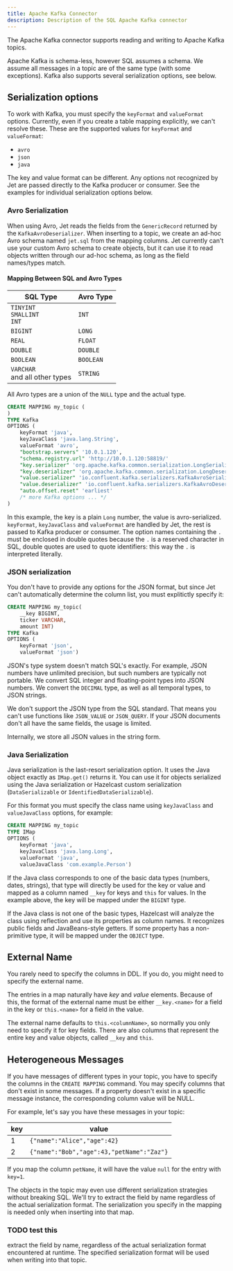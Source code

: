 ```yaml
---
title: Apache Kafka Connector
description: Description of the SQL Apache Kafka connector
---
```


The Apache Kafka connector supports reading and writing to Apache Kafka
topics.

Apache Kafka is schema-less, however SQL assumes a schema. We assume all
messages in a topic are of the same type (with some exceptions). Kafka
also supports several serialization options, see below.

## Serialization options

To work with Kafka, you must specify the `keyFormat` and `valueFormat`
options. Currently, even if you create a table mapping explicitly, we
can't resolve these. These are the supported values for `keyFormat` and
`valueFormat`:

* `avro`
* `json`
* `java`

The key and value format can be different. Any options not recognized by
Jet are passed directly to the Kafka producer or consumer. See the
examples for individual serialization options below.

### Avro Serialization

When using Avro, Jet reads the fields from the `GenericRecord` returned
by the `KafkaAvroDeserializer`. When inserting to a topic, we create an
ad-hoc Avro schema named `jet.sql` from the mapping columns. Jet
currently can't use your custom Avro schema to create objects, but it
can use it to read objects written through our ad-hoc schema, as long as
the field names/types match.

#### Mapping Between SQL and Avro Types

| SQL Type | Avro Type |
| - | - |
| `TINYINT`<br/>`SMALLINT`<br/>`INT` | `INT` |
| `BIGINT` | `LONG` |
| `REAL` | `FLOAT` |
| `DOUBLE` | `DOUBLE` |
| `BOOLEAN` | `BOOLEAN` |
| `VARCHAR`<br/>and all other types | `STRING` |

All Avro types are a union of the `NULL` type and the actual type.

```sql
CREATE MAPPING my_topic (
)
TYPE Kafka
OPTIONS (
    keyFormat 'java',
    keyJavaClass 'java.lang.String',
    valueFormat 'avro',
    "bootstrap.servers" '10.0.1.120',
    "schema.registry.url" 'http://10.0.1.120:58819/'
    "key.serializer" 'org.apache.kafka.common.serialization.LongSerializer',
    "key.deserializer" 'org.apache.kafka.common.serialization.LongDeserializer',
    "value.serializer" 'io.confluent.kafka.serializers.KafkaAvroSerializer',
    "value.deserializer" 'io.confluent.kafka.serializers.KafkaAvroDeserializer',
    "auto.offset.reset" 'earliest'
    /* more Kafka options ... */
)
```

In this example, the key is a plain `Long` number, the value is
avro-serialized. `keyFormat`, `keyJavaClass` and `valueFormat` are
handled by Jet, the rest is passed to Kafka producer or consumer. The
option names containing the `.` must be enclosed in double quotes
because the `.` is a reserved character in SQL, double quotes are used
to quote identifiers: this way the `.` is interpreted literally.

### JSON serialization

You don't have to provide any options for the JSON format, but since
Jet can't automatically determine the column list, you must explitictly
specify it:

```sql
CREATE MAPPING my_topic(
    __key BIGINT,
    ticker VARCHAR,
    amount INT)
TYPE Kafka
OPTIONS (
    keyFormat 'json',
    valueFormat 'json')
```

JSON's type system doesn't match SQL's exactly. For example, JSON
numbers have unlimited precision, but such numbers are typically not
portable. We convert SQL integer and floating-point types into JSON
numbers. We convert the `DECIMAL` type, as well as all temporal types,
to JSON strings.

We don't support the JSON type from the SQL standard. That means you
can't use functions like `JSON_VALUE` or `JSON_QUERY`. If your JSON
documents don't all have the same fields, the usage is limited.

Internally, we store all JSON values in the string form.

### Java Serialization

Java serialization is the last-resort serialization option. It uses the
Java object exactly as `IMap.get()` returns it. You can use it for
objects serialized using the Java serialization or Hazelcast custom
serialization (`DataSerializable` or `IdentifiedDataSerializable`).

For this format you must specify the class name using `keyJavaClass` and
`valueJavaClass` options, for example:

```sql
CREATE MAPPING my_topic
TYPE IMap
OPTIONS (
    keyFormat 'java',
    keyJavaClass 'java.lang.Long',
    valueFormat 'java',
    valueJavaClass 'com.example.Person')
```

If the Java class corresponds to one of the basic data types (numbers,
dates, strings), that type will directly be used for the key or value
and mapped as a column named `__key` for keys and `this` for values. In
the example above, the key will be mapped under the `BIGINT` type.

If the Java class is not one of the basic types, Hazelcast will analyze
the class using reflection and use its properties as column names. It
recognizes public fields and JavaBeans-style getters. If some property
has a non-primitive type, it will be mapped under the `OBJECT` type.

## External Name

You rarely need to specify the columns in DDL. If you do, you might need
to specify the external name.

The entries in a map naturally have _key_ and _value_ elements. Because
of this, the format of the external name must be either `__key.<name>`
for a field in the key or `this.<name>` for a field in the value.

The external name defaults to `this.<columnName>`, so normally you only
need to specify it for key fields. There are also columns that represent
the entire key and value objects, called `__key` and `this`.

## Heterogeneous Messages

If you have messages of different types in your topic, you have to
specify the columns in the `CREATE MAPPING` command. You may specify
columns that don't exist in some messages. If a property doesn't exist
in a specific message instance, the corresponding column value will be
NULL.

For example, let's say you have these messages in your topic:

|key|value|
|-|-|
|1|`{"name":"Alice","age":42}`|
|2|`{"name":"Bob","age":43,"petName":"Zaz"}`|

If you map the column `petName`, it will have the value `null` for the
entry with `key=1`.

The objects in the topic may even use different serialization strategies
without breaking SQL. We'll try to extract the field by name regardless
of the actual serialization format. The serialization you specify in the
mapping is needed only when inserting into that map.

### TODO test this

extract the field by name, regardless of the actual serialization format
encountered at runtime. The specified serialization format will be used
when writing into that topic.
